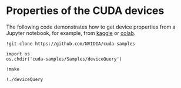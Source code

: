 # Properties of the CUDA devices

The following code demonstrates how to get device properties from a Jupyter notebook, for example, from [kaggle](https://www.kaggle.com/kernels) or [colab](https://colab.research.google.com/notebooks/welcome.ipynb).

```
!git clone https://github.com/NVIDIA/cuda-samples

import os
os.chdir('cuda-samples/Samples/deviceQuery')

!make

!./deviceQuery
```
